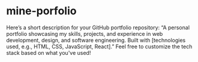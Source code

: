 # mine-porfolio
Here’s a short description for your GitHub portfolio repository:  “A personal portfolio showcasing my skills, projects, and experience in web development, design, and software engineering. Built with [technologies used, e.g., HTML, CSS, JavaScript, React].”  Feel free to customize the tech stack based on what you've used!
